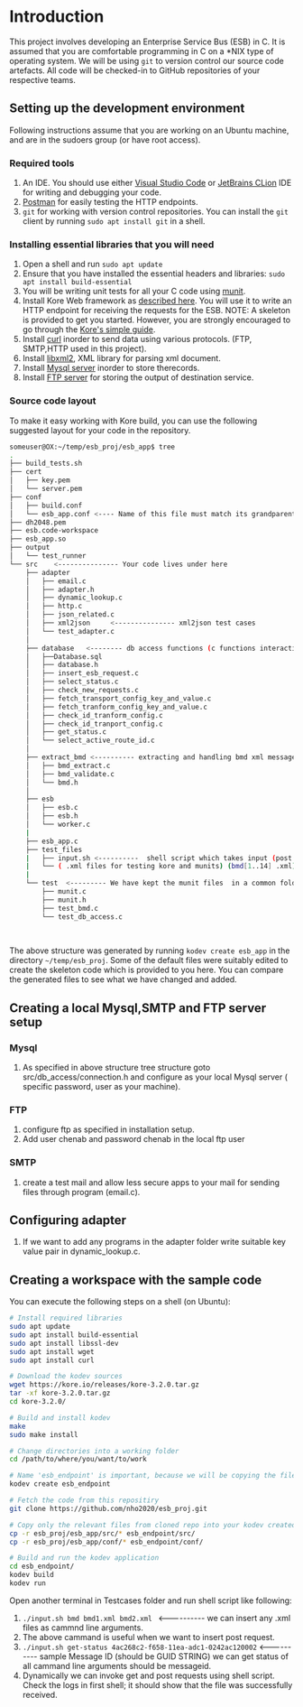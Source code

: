 # Introduction

This project involves developing an Enterprise Service Bus (ESB) in C. It is assumed that you are comfortable programming in C on a *NIX type of operating system. We will be using `git` to version control our source code artefacts. All code will be checked-in to GitHub repositories of your respective teams.

## Setting up the development environment

Following instructions assume that you are working on an Ubuntu machine, and are in the sudoers group (or have root access).

### Required tools

1. An IDE. You should use either [Visual Studio Code](https://code.visualstudio.com/) or [JetBrains CLion](https://www.jetbrains.com/clion/) IDE for writing and debugging your code.
1. [Postman](https://www.postman.com/downloads/) for easily testing the HTTP endpoints.
1. `git` for working with version control repositories. You can install the `git` client by running `sudo apt install git` in a shell.

### Installing essential libraries that you will need

1. Open a shell and run `sudo apt update`
1. Ensure that you have installed the essential headers and libraries: `sudo apt install build-essential`
1. You will be writing unit tests for all your C code using [munit](https://nemequ.github.io/munit/#getting-started).
1. Install Kore Web framework as [described here](https://docs.kore.io/3.3.1/install.html). You will use it to write an HTTP endpoint for receiving the requests for the ESB.
NOTE: A skeleton is provided to get you started. However, you are strongly encouraged to go through the [Kore's simple guide](https://docs.kore.io/3.3.1/).
1. Install [curl](https://www.cyberciti.biz/faq/how-to-install-curl-command-on-a-ubuntu-linux/) inorder to send data using various protocols. (FTP, SMTP,HTTP used in this project).
1. Install [libxml2](https://askubuntu.com/questions/733169/how-to-install-libxml2-in-ubuntu-15-10), XML library for parsing xml document.
1. Install [Mysql server](https://www.digitalocean.com/community/tutorials/how-to-install-mysql-on-ubuntu-18-04) inorder to store therecords.
1. Install [FTP server](https://linuxconfig.org/how-to-setup-ftp-server-on-ubuntu-20-04-focal-fossa-linux) for storing the output of destination service.


### Source code layout

To make it easy working with Kore build, you can use the following suggested layout for your code in the repository.

```bash
someuser@OX:~/temp/esb_proj/esb_app$ tree
.
├── build_tests.sh
├── cert
│   ├── key.pem
│   └── server.pem
├── conf
│   ├── build.conf
│   └── esb_app.conf <---- Name of this file must match its grandparent folder name
├── dh2048.pem
├── esb.code-workspace
├── esb_app.so
├── output
│   └── test_runner
└── src    <--------------- Your code lives under here
    ├── adapter
    │   ├── email.c
    │   ├── adapter.h
    │   ├── dynamic_lookup.c
    │   ├── http.c
    │   ├── json_related.c
    │   ├── xml2json     <--------------- xml2json test cases
    │   └── test_adapter.c
    │
    ├── database   <-------- db access functions (c functions interacting database)
    │   ├──Database.sql
    │   ├── database.h 
    │   ├── insert_esb_request.c
    │   ├── select_status.c
    │   ├── check_new_requests.c
    │   ├── fetch_transport_config_key_and_value.c
    │   ├── fetch_tranform_config_key_and_value.c
    │   ├── check_id_tranform_config.c
    │   ├── check_id_tranport_config.c
    │   ├── get_status.c
    │   └── select_active_route_id.c
    │
    ├── extract_bmd <---------- extracting and handling bmd xml messages.
    │   ├── bmd_extract.c
    │   ├── bmd_validate.c
    │   └── bmd.h
    │  
    ├── esb
    │   ├── esb.c
    │   ├── esb.h
    │   └── worker.c
    |    
    ├── esb_app.c
    ├── test_files
    |   ├── input.sh <----------  shell script which takes input (post and get request)
    |   └── ( .xml files for testing kore and munits) (bmd[1..14] .xml)
    |
    └── test  <--------- We have kept the munit files  in a common folder.
        ├── munit.c
        ├── munit.h
        ├── test_bmd.c
        └── test_db_access.c
        
        
```


The above structure was generated by running `kodev create esb_app` in the directory `~/temp/esb_proj`. Some of the default files were suitably edited to create the skeleton code which is provided to you here. You can compare the generated files to see what we have changed and added.

## Creating a local Mysql,SMTP and FTP server setup

### Mysql

1. As specified in above structure tree structure goto src/db_access/connection.h and configure as your local Mysql server ( specific password, user as your machine).

### FTP 

1. configure ftp as specified in installation setup.
1. Add user  chenab and password chenab in the local ftp user

### SMTP

1. create a test mail and allow less secure apps to your mail for sending files through program (email.c).

## Configuring adapter

1. If we want to add any programs in the adapter folder write suitable key value pair in dynamic_lookup.c.

## Creating a workspace with the sample code

You can execute the following steps on a shell (on Ubuntu):
```bash
# Install required libraries
sudo apt update
sudo apt install build-essential
sudo apt install libssl-dev
sudo apt install wget
sudo apt install curl

# Download the kodev sources
wget https://kore.io/releases/kore-3.2.0.tar.gz
tar -xf kore-3.2.0.tar.gz
cd kore-3.2.0/

# Build and install kodev
make
sudo make install

# Change directories into a working folder
cd /path/to/where/you/want/to/work

# Name 'esb_endpoint' is important, because we will be copying the files from this repo
kodev create esb_endpoint

# Fetch the code from this repositiry
git clone https://github.com/nho2020/esb_proj.git

# Copy only the relevant files from cloned repo into your kodev created one
cp -r esb_proj/esb_app/src/* esb_endpoint/src/
cp -r esb_proj/esb_app/conf/* esb_endpoint/conf/

# Build and run the kodev application
cd esb_endpoint/
kodev build
kodev run
```

Open another terminal in Testcases folder and run shell script like following:
1. `./input.sh bmd bmd1.xml bmd2.xml ` <---------- we can insert any .xml files as cammnd line arguments.
1. The above cammand is useful when we want to insert post request.
1. `./input.sh get-status 4ac268c2-f658-11ea-adc1-0242ac120002` <---------- sample Message ID (should be GUID STRING) we can get status of all cammand line arguments should be messageid.
1. Dynamically we can invoke get and post requests using shell script.
Check the logs in first shell; it should show that the file was successfully received.

